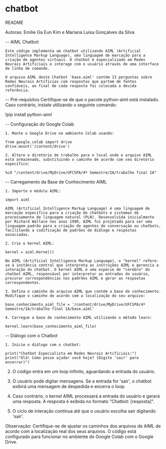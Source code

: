 # chatbot
README

Autoras: Emilie Ga Eun Kim e Mariana Luísa Gonçalves da Silva

-- AIML Chatbot 

	Este código implementa um chatbot utilizando AIML (Artificial Intelligence Markup Language), uma linguagem de marcação para a criação de agentes virtuais. O chatbot é especializado em Redes Neurais Artificiais e interage com o usuário através de uma interface de linha de comando.
	
	O arquivo AIML deste Chatbot 'base.aiml' contém 13 perguntas sobre Redes Neurais Artificias com respostas que partem de fontes confiáveis, ao final de cada resposta foi colocada a devida referência.
 
 -- Pré-requisitos
	Certifique-se de que o pacote python-aiml está instalado. Caso contrário, instale utilizando o seguinte comando:

!pip install python-aiml

-- Configuração do Google Colab

	1. Monte o Google Drive no ambiente Colab usando:
	
	from google.colab import drive
	drive.mount('/content/drive')

	2. Altere o diretório de trabalho para o local onde o arquivo AIML está armazenado, substituindo o caminho de acordo com seu diretório específico:

	%cd "/content/drive/MyDrive/UFCSPA/4º Semestre/IA/trabalho final IA"
	
-- Carregamento da Base de Conhecimento AIML

	1. Importe o módulo AIML:
	
	import aiml
	
	AIML (Artificial Intelligence Markup Language) é uma linguagem de marcação específica para a criação de chatbots e sistemas de processamento de linguagem natural (PLN). Desenvolvida inicialmente por Richard Wallace nos anos 1990, AIML foi projetada para ser uma linguagem padrão para a criação de agentes de conversação ou chatbots, facilitando a codificação de padrões de diálogo e respostas associadas.
	
	2. Crie o kernel AIML:
	
	kernel = aiml.Kernel()
	
	No AIML (Artificial Intelligence Markup Language), o "kernel" refere-se à instância central que interpreta as instruções AIML e gerencia a interação do chatbot. O kernel AIML é uma espécie de "cérebro" do chatbot AIML, responsável por interpretar as entradas do usuário, procurar correspondências nos padrões AIML e gerar as respostas correspondentes.

	3. Defina o caminho do arquivo AIML que contém a base de conhecimento. Modifique o caminho de acordo com a localização do seu arquivo:

	base_conhecimento_aiml_file = '/content/drive/MyDrive/UFCSPA/4º Semestre/IA/trabalho final IA/base.aiml'

	4. Carregue a base de conhecimento AIML utilizando o método learn:

	kernel.learn(base_conhecimento_aiml_file)

-- Diálogo com o Chatbot

	1. Inicie o diálogo com o chatbot:
	
	print("Chatbot Especialista em Redes Neurais Artificiais:")
	print("Olá! Como posso ajudar você hoje? (Digite 'sair' para encerrar)")

2. O código entra em um loop infinito, aguardando a entrada do usuário.

3. O usuário pode digitar mensagens. Se a entrada for 'sair', o chatbot exibirá uma mensagem de despedida e encerra o loop.

4. Caso contrário, o kernel AIML processará a entrada do usuário e gerará uma resposta. A resposta é exibida no formato "Chatbot: [resposta]".

5. O ciclo de interação continua até que o usuário escolha sair digitando 'sair'.

Observação: Certifique-se de ajustar os caminhos dos arquivos de AIML de acordo com a localização real dos seus arquivos. O código está configurado para funcionar no ambiente do Google Colab com o Google Drive.





